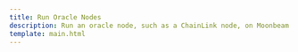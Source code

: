 ```yaml
---
title: Run Oracle Nodes
description: Run an oracle node, such as a ChainLink node, on Moonbeam and provide off-chain data to smart contracts running on Moonbeam.
template: main.html
---
```


<div class='subsection-wrapper'></div>